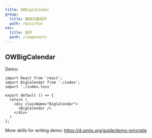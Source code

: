 ```yaml
---
title: OWBigCalendar
group:
  title: 基础功能组件
  path: /basicFun
nav:
  title: 组件
  path: /components
---
```


## OWBigCalendar

Demo:

```tsx
import React from 'react';
import BigCalendar from './index';
import './index.less'

export default () => {
  return (
    <div className="BigCalendar">
      <BigCalendar />
    </div>
  )
};
```

More skills for writing demo: <https://d.umijs.org/guide/demo-principle>
